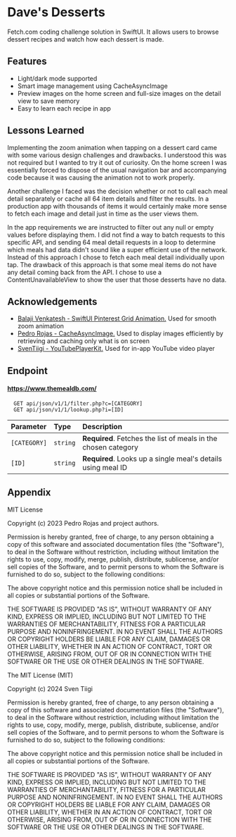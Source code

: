 
# Dave's Desserts

Fetch.com coding challenge solution in SwiftUI. It allows users to browse dessert recipes and watch how each dessert is made.


## Features

- Light/dark mode supported
- Smart image management using CacheAsyncImage
- Preview images on the home screen and full-size images on the detail view to save memory
- Easy to learn each recipe in app


## Lessons Learned

Implementing the zoom animation when tapping on a dessert card came with some various design challenges and drawbacks. I understood this was not required but I wanted to try it out of curiosity. On the home screen I was essentially forced to dispose of the usual navigation bar and accompanying code because it was causing the animation not to work properly.

Another challenge I faced was the decision whether or not to call each meal detail separately or cache all 64 item details and filter the results. In a production app with thousands of items it would certainly make more sense to fetch each image and detail just in time as the user views them.

In the app requirements we are instructed to filter out any null or empty values before displaying them. I did not find a way to batch requests to this specific API, and sending 64 meal detail requests in a loop to determine which meals had data didn't sound like a super efficient use of the network. Instead of this approach I chose to fetch each meal detail individually upon tap. The drawback of this approach is that some meal items do not have any detail coming back from the API. I chose to use a ContentUnavailableView to show the user that those desserts have no data.
## Acknowledgements

 - [Balaji Venkatesh - SwiftUI Pinterest Grid Animation.](https://www.youtube.com/watch?v=fBCu7rM5Vkw) Used for smooth zoom animation
  - [Pedro Rojas - CacheAsyncImage.](https://www.youtube.com/watch?v=KhGyiOk3Yzk) Used to display images efficiently by retrieving and caching only what is on screen
 - [SvenTiigi - YouTubePlayerKit.](https://github.com/SvenTiigi/YouTubePlayerKit?tab=MIT-1-ov-file) Used for in-app YouTube video player


## Endpoint

#### https://www.themealdb.com/

```http
  GET api/json/v1/1/filter.php?c=[CATEGORY]
  GET api/json/v1/1/lookup.php?i=[ID]
```

| Parameter | Type     | Description                       |
| :-------- | :------- | :-------------------------------- |
| `[CATEGORY]`      | `string` | **Required**. Fetches the list of meals in the chosen category |
 `[ID]`      | `string` | **Required**. Looks up a single meal's details using meal ID|


## Appendix

MIT License

Copyright (c) 2023 Pedro Rojas and project authors.

Permission is hereby granted, free of charge, to any person obtaining a copy
of this software and associated documentation files (the "Software"), to deal
in the Software without restriction, including without limitation the rights
to use, copy, modify, merge, publish, distribute, sublicense, and/or sell
copies of the Software, and to permit persons to whom the Software is
furnished to do so, subject to the following conditions:

The above copyright notice and this permission notice shall be included in all
copies or substantial portions of the Software.

THE SOFTWARE IS PROVIDED "AS IS", WITHOUT WARRANTY OF ANY KIND, EXPRESS OR
IMPLIED, INCLUDING BUT NOT LIMITED TO THE WARRANTIES OF MERCHANTABILITY,
FITNESS FOR A PARTICULAR PURPOSE AND NONINFRINGEMENT. IN NO EVENT SHALL THE
AUTHORS OR COPYRIGHT HOLDERS BE LIABLE FOR ANY CLAIM, DAMAGES OR OTHER
LIABILITY, WHETHER IN AN ACTION OF CONTRACT, TORT OR OTHERWISE, ARISING FROM,
OUT OF OR IN CONNECTION WITH THE SOFTWARE OR THE USE OR OTHER DEALINGS IN THE
SOFTWARE.

The MIT License (MIT)

Copyright (c) 2024 Sven Tiigi

Permission is hereby granted, free of charge, to any person obtaining a copy
of this software and associated documentation files (the "Software"), to deal
in the Software without restriction, including without limitation the rights
to use, copy, modify, merge, publish, distribute, sublicense, and/or sell
copies of the Software, and to permit persons to whom the Software is
furnished to do so, subject to the following conditions:

The above copyright notice and this permission notice shall be included in all
copies or substantial portions of the Software.

THE SOFTWARE IS PROVIDED "AS IS", WITHOUT WARRANTY OF ANY KIND, EXPRESS OR
IMPLIED, INCLUDING BUT NOT LIMITED TO THE WARRANTIES OF MERCHANTABILITY,
FITNESS FOR A PARTICULAR PURPOSE AND NONINFRINGEMENT. IN NO EVENT SHALL THE
AUTHORS OR COPYRIGHT HOLDERS BE LIABLE FOR ANY CLAIM, DAMAGES OR OTHER
LIABILITY, WHETHER IN AN ACTION OF CONTRACT, TORT OR OTHERWISE, ARISING FROM,
OUT OF OR IN CONNECTION WITH THE SOFTWARE OR THE USE OR OTHER DEALINGS IN THE
SOFTWARE.